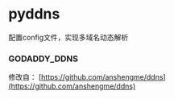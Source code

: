 # pyddns

配置config文件，实现多域名动态解析

### GODADDY_DDNS

修改自： [https://github.com/anshengme/ddns](https://github.com/anshengme/ddns)
